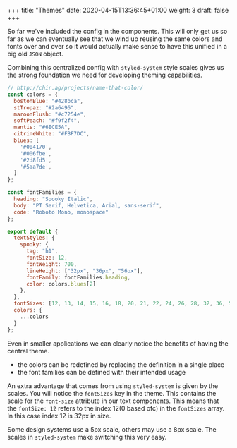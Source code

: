 +++
title: "Themes"
date: 2020-04-15T13:36:45+01:00
weight: 3
draft: false
+++

So far we've included the config in the components. This will only
get us so far as we can eventually see that we wind up reusing the
same colors and fonts over and over so it would actually make sense
to have this unified in a big old `JSON` object.

Combining this centralized config with `styled-system` style scales
gives us the strong foundation we need for developing theming capabilities.

```javascript
// http://chir.ag/projects/name-that-color/
const colors = {
  bostonBlue: "#428bca",
  stTropaz: "#2a6496",
  maroonFlush: "#c7254e",
  softPeach: "#f9f2f4",
  mantis: "#6ECE5A",
  citrineWhite: "#FBF7DC",
  blues: [
    '#004170',
    '#006fbe',
    '#2d8fd5',
    '#5aa7de',
  ]
};

const fontFamilies = {
  heading: "Spooky Italic",
  body: "PT Serif, Helvetica, Arial, sans-serif",
  code: "Roboto Mono, monospace"
};

export default {
  textStyles: {
    spooky: {
      tag: "h1",
      fontSize: 12,
      fontWeight: 700,
      lineHeight: ["32px", "36px", "56px"],
      fontFamily: fontFamilies.heading,
      color: colors.blues[2]
    },
  },
  fontSizes: [12, 13, 14, 15, 16, 18, 20, 21, 22, 24, 26, 28, 32, 36, 52],
  colors: {
    ...colors
  }
};

```

Even in smaller applications we can clearly notice the benefits of
having the central theme.
- the colors can be redefined by replacing the definition in a single place
- the font families can be defined with their intended usage

An extra advantage that comes from using `styled-system` is given by the scales.
You will notice the `fontSizes` key in the theme. This contains the scale for
the `font-size` attribute in our text components. This means that the `fontSize: 12`
refers to the index 12(0 based ofc) in the `fontSizes` array. In this case index 12 is
32px in size.

Some design systems use a 5px scale, others may use a 8px scale. The scales in
`styled-system` make switching this very easy.
